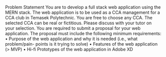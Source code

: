 Problem Statement
You are to develop a full stack web application using the MERN stack. The web
application is to be used as a CCA management for a CCA club in Temasek
Polytechnic.
You are free to choose any CCA. The selected CCA can be real or fictitious. Please
discuss with your tutor on your selection.
You are required to submit a proposal for your web application. The proposal must
include the following minimum requirements:
• Purpose of the web application and why it is needed (i.e., what problem/pain-
points is it trying to solve)
• Features of the web application (> MVP)
• Hi-fi Prototypes of the web application in Adobe XD

